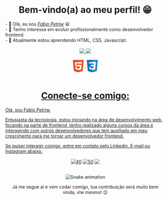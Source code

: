 <h1 align="center">Bem-vindo(a) ao meu perfil! 😁</h1>
- 👋 Olá, eu sou <a href="https://www.linkedin.com/in/fabiopetriw/"><i>Fabio Petriw</i></a> 😃️</br>
- 👀 Tenho interesse em evoluir profissionalmente como desenvolvedor frontend.</br>
- 🌱 Atualmente estou aprendendo HTML, CSS, Javascript.</br>

</br>

 <div align="center">
  <a href="https://github.com/FabioPetriw">
  <img height="150em" src="https://github-readme-stats.vercel.app/api?username=FabioPetriw&show_icons=true&theme=dracula"/>
  <img height="150em" src="https://github-readme-stats.vercel.app/api/top-langs/?username=FabioPetriw&layout=compact&theme=dracula"/>
</div>
 
<div div align="center"><br>
  <img align="center" alt="HTML" height="40" width="40" src="https://raw.githubusercontent.com/devicons/devicon/master/icons/html5/html5-original.svg">
  <img align="center" alt="CSS" height="40" width="40" src="https://raw.githubusercontent.com/devicons/devicon/master/icons/css3/css3-original.svg">
  <i class="devicon-vscode-plain colored" align="center"></i>

</div>
 
 <br>
 
 <h1 align="center">Conecte-se comigo:</h1>
 
Olá, sou Fabio Petriw. 
 
Entusiasta da tecnologia, estou iniciando na área de desenvolvimento web, focando na parte de frontend, tenho realizado alguns cursos da área e interagindo com outros desenvolvedores que tem auxiliado em meu crescimento para me tornar um desenvolvedor frontend.
 
Se quiser interagir comigo, entre em contato pelo Linkedin, E-mail ou Instagram abaixo.
 

 <div align="center">
 <a href="https://www.linkedin.com/in/fabio-petriw-2b5208250/" target="_blank"><img align="center" alt="40" width="50" src="https://cdn-icons-png.flaticon.com/512/3536/3536505.png" target="_blank"></a>   
 <a href="malito:fabiopetriw13112004@gmail.com" target="_blank"><img align="center" alt="50" width="50" src="https://cdn-icons-png.flaticon.com/512/888/888853.png"></a> 
 <a href="https://www.instagram.com/fabiopetriw/" target="_blank"><img  align="center"  src="https://cdn-icons-png.flaticon.com/512/1409/1409946.png" width='50' style="max-width:100%;"/></a> 
 </div>
 
 </br>
 
<div align="center"> 
   
   ![Snake animation](https://github.com/FabioPetriw/FabioPetriw/blob/output/github-contribution-grid-snake.svg)

</div>

<p align="center">Já me segue aí e vem codar comigo, tua contribuição será muito bem vinda, vlw mesmo! 😉️</h2>
